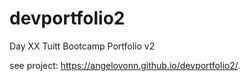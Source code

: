 # devportfolio2
Day XX Tuitt Bootcamp Portfolio v2 

see project: https://angelovonn.github.io/devportfolio2/.
